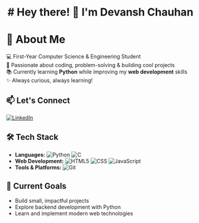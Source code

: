 <h1 align="center"># Hey there! 👋 I'm Devansh Chauhan</h1>


# 🚀 About Me  
💻 First-Year Computer Science & Engineering Student  
🌱 Passionate about coding, problem-solving & building cool projects  
📚 Currently learning **Python** while improving my **web development** skills  
✨ Always curious, always learning!  


## 📫 Let's Connect
[![LinkedIn](https://img.shields.io/badge/LinkedIn-%230077B5.svg?logo=linkedin&logoColor=white)](https://www.linkedin.com/in/itsdevansh/)


## 🛠️ Tech Stack  
- **Languages:**
![Python](https://img.shields.io/badge/python-%233776AB.svg?style=for-the-badge&logo=python&logoColor=white) 
![C](https://img.shields.io/badge/C-00599C?style=for-the-badge&logo=c&logoColor=white)
- **Web Development:**
![HTML5](https://img.shields.io/badge/html5-%23E34F26.svg?style=for-the-badge&logo=html5&logoColor=white) 
![CSS](https://img.shields.io/badge/css-%231572B6.svg?style=for-the-badge&logo=css3&logoColor=white) 
![JavaScript](https://img.shields.io/badge/javascript-%23323330.svg?style=for-the-badge&logo=javascript&logoColor=%23F7DF1E)  
- **Tools & Platforms:**
![Git](https://img.shields.io/badge/git-%23F05033.svg?style=for-the-badge&logo=git&logoColor=white)
  



## 📌 Current Goals  
- Build small, impactful projects  
- Explore backend development with Python  
- Learn and implement modern web technologies   

